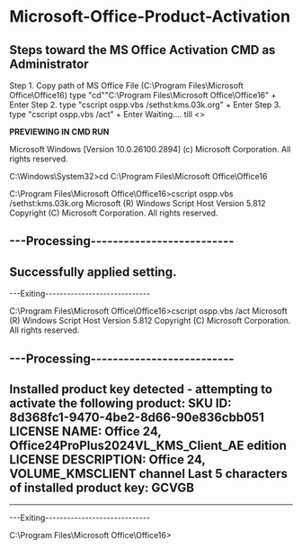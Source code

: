 # Microsoft-Office-Product-Activation
Steps toward the MS Office Activation
CMD as Administrator
--------------------------------------------------------------------------------------
Step 1. Copy path of MS Office File (C:\Program Files\Microsoft Office\Office16) 
	type "cd"<space>"C:\Program Files\Microsoft Office\Office16" + Enter
Step 2. type "cscript ospp.vbs /sethst:kms.03k.org" + Enter
Step 3. type "cscript ospp.vbs /act" + Enter
	Waiting.... till <<Product activation successful>>
 
**PREVIEWING IN CMD RUN**

Microsoft Windows [Version 10.0.26100.2894]
(c) Microsoft Corporation. All rights reserved.

C:\Windows\System32>cd C:\Program Files\Microsoft Office\Office16

C:\Program Files\Microsoft Office\Office16>cscript ospp.vbs /sethst:kms.03k.org
Microsoft (R) Windows Script Host Version 5.812
Copyright (C) Microsoft Corporation. All rights reserved.

---Processing--------------------------
---------------------------------------
Successfully applied setting.
---------------------------------------
---Exiting-----------------------------

C:\Program Files\Microsoft Office\Office16>cscript ospp.vbs /act
Microsoft (R) Windows Script Host Version 5.812
Copyright (C) Microsoft Corporation. All rights reserved.

---Processing--------------------------
---------------------------------------
Installed product key detected - attempting to activate the following product:
SKU ID: 8d368fc1-9470-4be2-8d66-90e836cbb051
LICENSE NAME: Office 24, Office24ProPlus2024VL_KMS_Client_AE edition
LICENSE DESCRIPTION: Office 24, VOLUME_KMSCLIENT channel
Last 5 characters of installed product key: GCVGB
<Product activation successful>
---------------------------------------
---------------------------------------
---Exiting-----------------------------

C:\Program Files\Microsoft Office\Office16>
